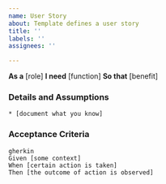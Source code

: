 ```yaml
---
name: User Story
about: Template defines a user story
title: ''
labels: ''
assignees: ''

---
```


**As a** [role]
**I need** [function]
**So that** [benefit]
### Details and Assumptions
    * [document what you know]
### Acceptance Criteria
    gherkin
    Given [some context]
    When [certain action is taken]
    Then [the outcome of action is observed]
